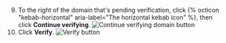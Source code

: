 9. To the right of the domain that's pending verification, click {% octicon "kebab-horizontal" aria-label="The horizontal kebab icon" %}, then click **Continue verifying**.
   ![Continue verifying domain button](/assets/images/help/organizations/continue-verifying-domain.png)
10. Click **Verify**.
    ![Verify button](/assets/images/help/organizations/verify-domain-final-button.png)

